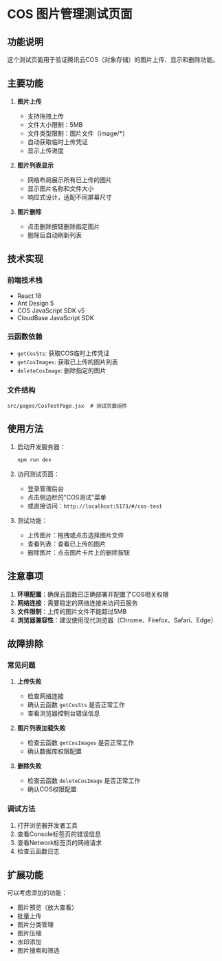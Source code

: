 # COS 图片管理测试页面

## 功能说明

这个测试页面用于验证腾讯云COS（对象存储）的图片上传、显示和删除功能。

## 主要功能

1. **图片上传**
   - 支持拖拽上传
   - 文件大小限制：5MB
   - 文件类型限制：图片文件（image/*）
   - 自动获取临时上传凭证
   - 显示上传进度

2. **图片列表显示**
   - 网格布局展示所有已上传的图片
   - 显示图片名称和文件大小
   - 响应式设计，适配不同屏幕尺寸

3. **图片删除**
   - 点击删除按钮删除指定图片
   - 删除后自动刷新列表

## 技术实现

### 前端技术栈
- React 18
- Ant Design 5
- COS JavaScript SDK v5
- CloudBase JavaScript SDK

### 云函数依赖
- `getCosSts`: 获取COS临时上传凭证
- `getCosImages`: 获取已上传的图片列表
- `deleteCosImage`: 删除指定的图片

### 文件结构
```
src/pages/CosTestPage.jsx  # 测试页面组件
```

## 使用方法

1. 启动开发服务器：
   ```bash
   npm run dev
   ```

2. 访问测试页面：
   - 登录管理后台
   - 点击侧边栏的"COS测试"菜单
   - 或直接访问：`http://localhost:5173/#/cos-test`

3. 测试功能：
   - 上传图片：拖拽或点击选择图片文件
   - 查看列表：查看已上传的图片
   - 删除图片：点击图片卡片上的删除按钮

## 注意事项

1. **环境配置**：确保云函数已正确部署并配置了COS相关权限
2. **网络连接**：需要稳定的网络连接来访问云服务
3. **文件限制**：上传的图片文件不能超过5MB
4. **浏览器兼容性**：建议使用现代浏览器（Chrome、Firefox、Safari、Edge）

## 故障排除

### 常见问题

1. **上传失败**
   - 检查网络连接
   - 确认云函数 `getCosSts` 是否正常工作
   - 查看浏览器控制台错误信息

2. **图片列表加载失败**
   - 检查云函数 `getCosImages` 是否正常工作
   - 确认数据库权限配置

3. **删除失败**
   - 检查云函数 `deleteCosImage` 是否正常工作
   - 确认COS权限配置

### 调试方法

1. 打开浏览器开发者工具
2. 查看Console标签页的错误信息
3. 查看Network标签页的网络请求
4. 检查云函数日志

## 扩展功能

可以考虑添加的功能：
- 图片预览（放大查看）
- 批量上传
- 图片分类管理
- 图片压缩
- 水印添加
- 图片搜索和筛选 